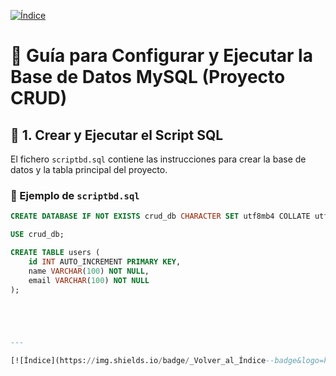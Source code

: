 [![Índice](https://img.shields.io/badge/_Volver_al_Índice--badge&logo=house&logoColor=white)](./)

# 🧭 Guía para Configurar y Ejecutar la Base de Datos MySQL (Proyecto CRUD)

## 🧱 1. Crear y Ejecutar el Script SQL

El fichero `scriptbd.sql` contiene las instrucciones para crear la base de datos y la tabla principal del proyecto.

### 📄 Ejemplo de `scriptbd.sql`

```sql
CREATE DATABASE IF NOT EXISTS crud_db CHARACTER SET utf8mb4 COLLATE utf8mb4_unicode_ci;

USE crud_db;

CREATE TABLE users (
    id INT AUTO_INCREMENT PRIMARY KEY,
    name VARCHAR(100) NOT NULL,
    email VARCHAR(100) NOT NULL
);





---

[![Índice](https://img.shields.io/badge/_Volver_al_Índice--badge&logo=house&logoColor=white)](./)